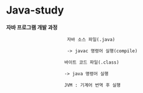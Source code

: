 # Java-study

**자바 프로그램 개발 과정**

                           자바 소스 파일(.java)

                           -> javac 명령어 실행(compile)
                          
                          바이트 코드 파일(.class)
                          
                          -> java 명령어 실행
                          
                          JVM : 기계어 번역 후 실행
